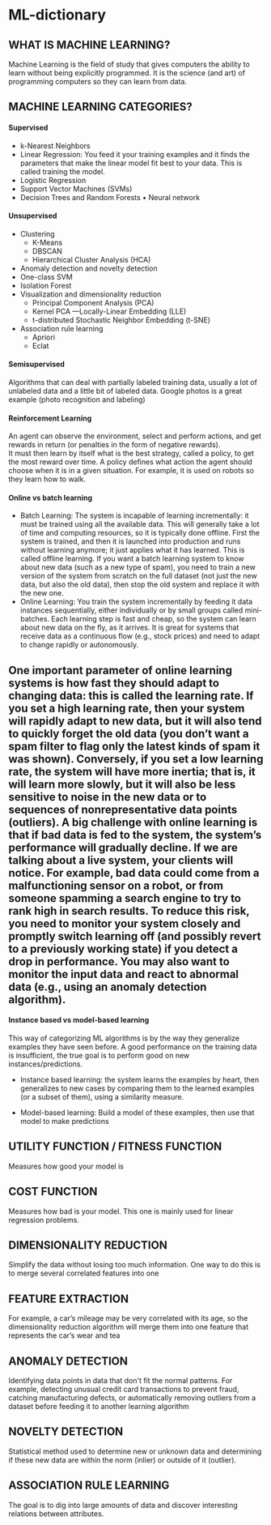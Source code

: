 # ML-dictionary

## WHAT IS MACHINE LEARNING?

Machine Learning is the field of study that gives computers the ability to learn without being explicitly programmed.
It is the science (and art) of programming computers so they can learn from data.

## MACHINE LEARNING CATEGORIES? 

#### Supervised
* k-Nearest Neighbors
* Linear Regression:  You feed it your training examples and it finds the parameters that make the linear model fit best to your data. This is called training the model. 
* Logistic Regression 
* Support Vector Machines (SVMs) 
* Decision Trees and Random Forests • Neural network
#### Unsupervised
* Clustering
  * K-Means
  * DBSCAN
  * Hierarchical Cluster Analysis (HCA)
*  Anomaly detection and novelty detection
  * One-class SVM
  * Isolation Forest
* Visualization and dimensionality reduction
  * Principal Component Analysis (PCA)
  * Kernel PCA —Locally-Linear Embedding (LLE)
  * t-distributed Stochastic Neighbor Embedding (t-SNE)
* Association rule learning
  * Apriori
  * Eclat
#### Semisupervised

Algorithms that can deal with partially labeled training data, usually a lot of unlabeled data and a little bit of labeled data. Google photos is a great example (photo recognition and labeling)

#### Reinforcement Learning

An agent can observe the environment, select and perform actions, and get rewards in return (or penalties in the form of negative rewards).  
It must then learn by itself what is the best strategy, called a policy, to get the most reward over time. A policy defines what action the agent should choose when it is in a given situation.
For example, it is used on robots so they learn how to walk. 

#### Online vs batch learning

* Batch Learning:  The system is incapable of learning incrementally: it must be trained using all the available data. This will generally take a lot of time and computing resources, so it is typically done offline. First the system is trained, and then it is launched into production and runs without learning anymore; it just applies what it has learned. This is called offline learning. If you want a batch learning system to know about new data (such as a new type of spam), you need to train a new version of the system from scratch on the full dataset (not just the new data, but also the old data), then stop the old system and replace it with the new one.
* Online Learning: You train the system incrementally by feeding it data instances sequentially, either individually or by small groups called mini-batches. Each learning step is fast and cheap, so the system can learn about new data on the fly, as it arrives. It is great for systems that receive data as a continuous flow (e.g., stock prices) and need to adapt to change rapidly or autonomously.

## One important parameter of online learning systems is how fast they should adapt to changing data: this is called the learning rate. If you set a high learning rate, then your system will rapidly adapt to new data, but it will also tend to quickly forget the old data (you don’t want a spam filter to flag only the latest kinds of spam it was shown). Conversely, if you set a low learning rate, the system will have more inertia; that is, it will learn more slowly, but it will also be less sensitive to noise in the new data or to sequences of nonrepresentative data points (outliers). A big challenge with online learning is that if bad data is fed to the system, the system’s performance will gradually decline. If we are talking about a live system, your clients will notice. For example, bad data could come from a malfunctioning sensor on a robot, or from someone spamming a search engine to try to rank high in search results. To reduce this risk, you need to monitor your system closely and promptly switch learning off (and possibly revert to a previously working state) if you detect a drop in performance. You may also want to monitor the input data and react to abnormal data (e.g., using an anomaly detection algorithm). 


#### Instance based vs model-based learning
This way of categorizing ML algorithms is by the way they generalize examples they have seen before. A good performance on the training data is insufficient, the true goal is to perform good on new instances/predictions.

* Instance based learning:  the system learns the examples by heart, then generalizes to new cases by comparing them to the learned examples (or a subset of them), using a similarity measure.

* Model-based learning:  Build a model of these examples, then use that model to make predictions

## UTILITY FUNCTION / FITNESS FUNCTION

Measures how good your model is

## COST FUNCTION

Measures how bad is your model. This one is mainly used for linear regression problems.

## DIMENSIONALITY REDUCTION

Simplify the data without losing too much information. One way to do this is to merge several correlated features into one

## FEATURE EXTRACTION

For example, a car’s mileage may be very correlated with its age, so the dimensionality reduction algorithm will merge them into one feature that represents the car’s wear and tea

## ANOMALY DETECTION

Identifying data points in data that don't fit the normal patterns. For example, detecting unusual credit card transactions to prevent fraud, catching manufacturing defects, or automatically removing outliers from a dataset before feeding it to another learning algorithm

## NOVELTY DETECTION

Statistical method used to determine new or unknown data and determining if these new data are within the norm (inlier) or outside of it (outlier).

## ASSOCIATION RULE LEARNING

The goal is to dig into large amounts of data and discover interesting relations between attributes.

##
##
##

